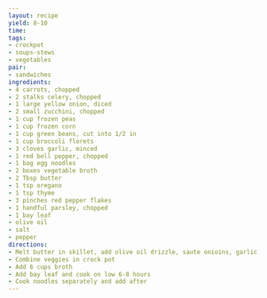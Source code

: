 ```yaml
---
layout: recipe
yield: 8-10
time: 
tags:
- crockpot
- soups-stews
- vegetables
pair:
- sandwiches
ingredients:
- 4 carrots, chopped
- 2 stalks celery, chopped
- 1 large yellow onion, diced
- 2 small zucchini, chopped
- 1 cup frozen peas
- 1 cup frozen corn
- 1 cup green beans, cut into 1/2 in
- 1 cup broccoli florets
- 3 cloves garlic, minced
- 1 red bell pepper, chopped
- 1 bag egg noodles
- 2 boxes vegetable broth
- 2 Tbsp butter
- 1 tsp oregano
- 1 tsp thyme
- 3 pinches red pepper flakes
- 1 handful parsley, chopped
- 1 bay leaf
- olive oil
- salt
- pepper
directions:
- Melt butter in skillet, add olive oil drizzle, saute onioins, garlic, bell pepper
- Combine veggies in crock pot
- Add 6 cups broth
- Add bay leaf and cook on low 6-8 hours
- Cook noodles separately and add after
---
```

